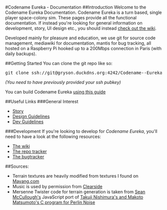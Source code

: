#Codename Eureka - Documentation
##Introduction
Welcome to the Codename Eureka Documentation. Codename Eureka is a turn based, single player space-colony sim. These pages provide all the functional documentation. If instead you're looking for general information on development, story, UI design etc., you should instead [check out the wiki](http://gryson.duckdns.org:4269/mediawiki).

Developed mainly for pleasure and education, we use git for source code management, mediawiki for documentation, mantis for bug tracking, all hosted on a Raspberry Pi hooked up to a 200Mbps connection in Paris (with daily backups).

##Getting Started
You can clone the git repo like so:
<pre>git clone ssh://git@gryson.duckdns.org:4242/Codename--Eureka</pre>
_(You need to have previously provided your ssh pubkey)_

You can build Codename Eureka [using this guide](http://gryson.duckdns.org:4269/mediawiki/index.php/Building_Codename_Eureka)


##Useful Links
###General Interest
- [Story](http://gryson.duckdns.org:4269/mediawiki/index.php/Story)
- [Design Guidelines](http://gryson.duckdns.org:4269/mediawiki/index.php/Design_Guidelines)
- [Dev Guidelines](http://gryson.duckdns.org:4269/mediawiki/index.php/Dev_Guidelines)

###Development
If you're looking to develop for *Codename Eureka*, you'll need to have a look at the following resources:
- [The wiki](http://gryson.duckdns.org:4269/mediawiki)
- [The repo tracker](http://gryson.duckdns.org:4269/gitweb)
- [The bugtracker](http://gryson.duckdns.org:4269/mantis)

##Sources:
- Terrain textures are heavily modified from textures I found on [Mayang.com](http://www.mayang.com/textures/)
- Music is used by permission from [Clearside](http://www.clearsidemusic.com/)
- Mersenne Twister code for terrain generation is taken from [Sean McCullough's](https://gist.github.com/banksean/300494) JavaScript port of [Takuji Nishimura's and Makoto Matsumoto's C program for Perlin Noise](http://www.math.sci.hiroshima-u.ac.jp/~m-mat/MT/emt.html)